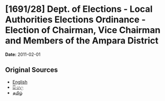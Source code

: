 # [1691/28] Dept. of Elections - Local Authorities Elections Ordinance - Election of Chairman, Vice Chairman and Members of the Ampara District

**Date:** 2011-02-01

## Original Sources

- [English](https://documents.gov.lk/view/extra-gazettes/2011/2/1691-28_E.pdf)
- [සිංහල](https://documents.gov.lk/view/extra-gazettes/2011/2/1691-28_S.pdf)
- [தமிழ்](https://documents.gov.lk/view/extra-gazettes/2011/2/1691-28_T.pdf)
